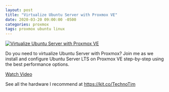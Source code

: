 ```yaml
---
layout: post
title: "Virtualize Ubuntu Server with Proxmox VE"
date: 2020-03-20 09:00:00 -0500
categories: proxmox
tags: proxmox ubuntu linux
---
```


[![Virtualize Ubuntu Server with Proxmox VE](https://img.youtube.com/vi/YR9SNDD8WB4/0.jpg)](https://www.youtube.com/watch?v=YR9SNDD8WB4 "Virtualize Ubuntu Server with Proxmox VE")

Do you need to virtualize Ubuntu Server with Proxmox? Join me as we install and configure Ubuntu Server LTS on Proxmox VE step-by-step using the best performance options.

[Watch Video](https://www.youtube.com/watch?v=YR9SNDD8WB4)

See all the hardware I recommend at <https://kit.co/TechnoTim>
